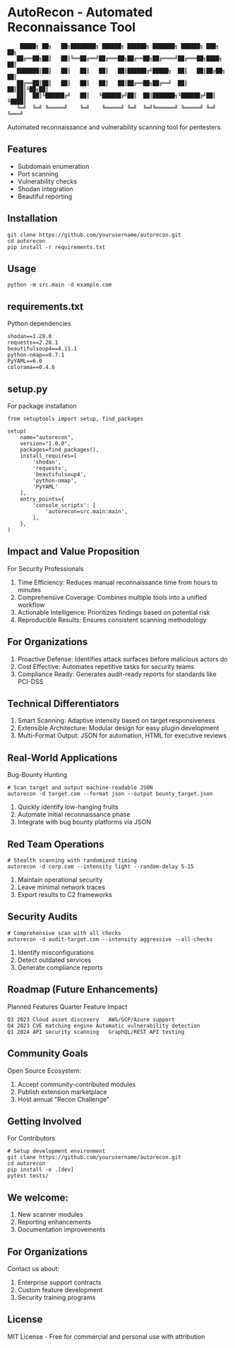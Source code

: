 # AutoRecon - Automated Reconnaissance Tool

```
    █████╗ ██╗   ██╗████████╗ ██████╗ ██████╗ ███████╗ ██████╗ ███╗   ██╗
   ██╔══██╗██║   ██║╚══██╔══╝██╔═══██╗██╔══██╗██╔════╝██╔═══██╗████╗  ██║
   ███████║██║   ██║   ██║   ██║   ██║██████╔╝█████╗  ██║   ██║██╔██╗ ██║
   ██╔══██║██║   ██║   ██║   ██║   ██║██╔══██╗██╔══╝  ██║   ██║██║╚██╗██║
   ██║  ██║╚██████╔╝   ██║   ╚██████╔╝██║  ██║███████╗╚██████╔╝██║ ╚████║
   ╚═╝  ╚═╝ ╚═════╝    ╚═╝    ╚═════╝ ╚═╝  ╚═╝╚══════╝ ╚═════╝ ╚═╝  ╚═══╝

```

Automated reconnaissance and vulnerability scanning tool for pentesters.

## Features
- Subdomain enumeration
- Port scanning
- Vulnerability checks
- Shodan integration
- Beautiful reporting

## Installation
```
git clone https://github.com/yourusername/autorecon.git
cd autorecon
pip install -r requirements.txt
```
## Usage
```
python -m src.main -d example.com
```

## requirements.txt
Python dependencies
```
shodan==1.28.0
requests==2.28.1
beautifulsoup4==4.11.1
python-nmap==0.7.1
PyYAML==6.0
colorama==0.4.6
```
## setup.py
For package installation
```
from setuptools import setup, find_packages

setup(
    name="autorecon",
    version="1.0.0",
    packages=find_packages(),
    install_requires=[
        'shodan',
        'requests',
        'beautifulsoup4',
        'python-nmap',
        'PyYAML'
    ],
    entry_points={
        'console_scripts': [
            'autorecon=src.main:main',
        ],
    },
)
```
## Impact and Value Proposition
For Security Professionals

1. Time Efficiency: Reduces manual reconnaissance time from hours to minutes
2. Comprehensive Coverage: Combines multiple tools into a unified workflow
3. Actionable Intelligence: Prioritizes findings based on potential risk
4. Reproducible Results: Ensures consistent scanning methodology

## For Organizations

1. Proactive Defense: Identifies attack surfaces before malicious actors do
2. Cost Effective: Automates repetitive tasks for security teams
3. Compliance Ready: Generates audit-ready reports for standards like PCI-DSS

## Technical Differentiators

1. Smart Scanning: Adaptive intensity based on target responsiveness
2. Extensible Architecture: Modular design for easy plugin development
3. Multi-Format Output: JSON for automation, HTML for executive reviews

## Real-World Applications
Bug-Bounty Hunting
```
# Scan target and output machine-readable JSON
autorecon -d target.com --format json --output bounty_target.json
```
1. Quickly identify low-hanging fruits
2. Automate initial reconnaissance phase
3. Integrate with bug bounty platforms via JSON

## Red Team Operations
```
# Stealth scanning with randomized timing
autorecon -d corp.com --intensity light --random-delay 5-15
```
    
1. Maintain operational security
2. Leave minimal network traces
3. Export results to C2 frameworks

## Security Audits
```
# Comprehensive scan with all checks
autorecon -d audit-target.com --intensity aggressive --all-checks
```
    
1. Identify misconfigurations
2. Detect outdated services
3. Generate compliance reports

## Roadmap (Future Enhancements)
Planned Features
Quarter	Feature	Impact
```
Q3 2023	Cloud asset discovery	AWS/GCP/Azure support
Q4 2023	CVE matching engine	Automatic vulnerability detection
Q1 2024	API security scanning	GraphQL/REST API testing
```
## Community Goals

Open Source Ecosystem:

1. Accept community-contributed modules
2. Publish extension marketplace
3. Host annual "Recon Challenge"

## Getting Involved
For Contributors
```
# Setup development environment
git clone https://github.com/yourusername/autorecon.git
cd autorecon
pip install -e .[dev]
pytest tests/
```
## We welcome:

1. New scanner modules
2. Reporting enhancements
3. Documentation improvements

## For Organizations

Contact us about:

1. Enterprise support contracts
2. Custom feature development
3. Security training programs

## License
MIT License - Free for commercial and personal use with attribution


